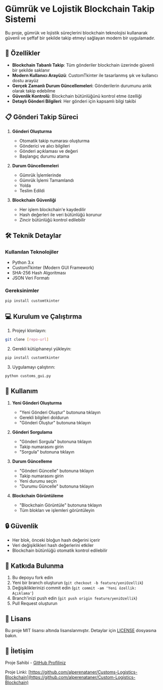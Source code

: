 # Gümrük ve Lojistik Blockchain Takip Sistemi

Bu proje, gümrük ve lojistik süreçlerini blockchain teknolojisi kullanarak güvenli ve şeffaf bir şekilde takip etmeyi sağlayan modern bir uygulamadır.

## 🚀 Özellikler

- **Blockchain Tabanlı Takip**: Tüm gönderiler blockchain üzerinde güvenli bir şekilde saklanır
- **Modern Kullanıcı Arayüzü**: CustomTkinter ile tasarlanmış şık ve kullanıcı dostu arayüz
- **Gerçek Zamanlı Durum Güncellemeleri**: Gönderilerin durumunu anlık olarak takip edebilme
- **Güvenlik Kontrolü**: Blockchain bütünlüğünü kontrol etme özelliği
- **Detaylı Gönderi Bilgileri**: Her gönderi için kapsamlı bilgi takibi

## 📋 Gönderi Takip Süreci

1. **Gönderi Oluşturma**
   - Otomatik takip numarası oluşturma
   - Gönderici ve alıcı bilgileri
   - Gönderi açıklaması ve değeri
   - Başlangıç durumu atama

2. **Durum Güncellemeleri**
   - Gümrük İşlemlerinde
   - Gümrük İşlemi Tamamlandı
   - Yolda
   - Teslim Edildi

3. **Blockchain Güvenliği**
   - Her işlem blockchain'e kaydedilir
   - Hash değerleri ile veri bütünlüğü korunur
   - Zincir bütünlüğü kontrol edilebilir

## 🛠️ Teknik Detaylar

### Kullanılan Teknolojiler

- Python 3.x
- CustomTkinter (Modern GUI Framework)
- SHA-256 Hash Algoritması
- JSON Veri Formatı

### Gereksinimler

```bash
pip install customtkinter
```

## 💻 Kurulum ve Çalıştırma

1. Projeyi klonlayın:
```bash
git clone [repo-url]
```

2. Gerekli kütüphaneyi yükleyin:
```bash
pip install customtkinter
```

3. Uygulamayı çalıştırın:
```bash
python customs_gui.py
```

## 📱 Kullanım

1. **Yeni Gönderi Oluşturma**
   - "Yeni Gönderi Oluştur" butonuna tıklayın
   - Gerekli bilgileri doldurun
   - "Gönderi Oluştur" butonuna tıklayın

2. **Gönderi Sorgulama**
   - "Gönderi Sorgula" butonuna tıklayın
   - Takip numarasını girin
   - "Sorgula" butonuna tıklayın

3. **Durum Güncelleme**
   - "Gönderi Güncelle" butonuna tıklayın
   - Takip numarasını girin
   - Yeni durumu seçin
   - "Durumu Güncelle" butonuna tıklayın

4. **Blockchain Görüntüleme**
   - "Blockchain Görüntüle" butonuna tıklayın
   - Tüm blokları ve işlemleri görüntüleyin

## 🔒 Güvenlik

- Her blok, önceki bloğun hash değerini içerir
- Veri değişiklikleri hash değerlerini etkiler
- Blockchain bütünlüğü otomatik kontrol edilebilir

## 🤝 Katkıda Bulunma

1. Bu depoyu fork edin
2. Yeni bir branch oluşturun (`git checkout -b feature/yeniOzellik`)
3. Değişikliklerinizi commit edin (`git commit -am 'Yeni özellik: Açıklama'`)
4. Branch'inizi push edin (`git push origin feature/yeniOzellik`)
5. Pull Request oluşturun

## 📝 Lisans

Bu proje MIT lisansı altında lisanslanmıştır. Detaylar için [LICENSE](LICENSE) dosyasına bakın.

## 👥 İletişim

Proje Sahibi - [GitHub Profiliniz](https://github.com/alperenataner)

Proje Linki: [https://github.com/alperenataner/Customs-Logistics-Blockchain](https://github.com/alperenataner/Custom-Logistics-Blockchain) 
